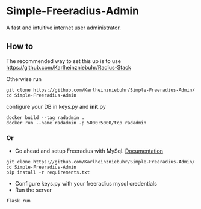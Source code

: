 # Simple-Freeradius-Admin
A fast and intuitive internet user administrator.

## How to

The recommended way to set this up is to use https://github.com/Karlheinzniebuhr/Radius-Stack


Otherwise run
```
git clone https://github.com/Karlheinzniebuhr/Simple-Freeradius-Admin/
cd Simple-Freeradius-Admin
```
configure your DB in keys.py and __init__.py

```
docker build --tag radadmin .
docker run --name radadmin -p 5000:5000/tcp radadmin
```

### Or

- Go ahead and setup Freeradius with MySql. [Documentation](https://wiki.freeradius.org/guide/sql-howto)
```
git clone https://github.com/Karlheinzniebuhr/Simple-Freeradius-Admin/
cd Simple-Freeradius-Admin
pip install -r requirements.txt
```
- Configure keys.py with your freeradius mysql credentials
- Run the server
```
flask run
```
